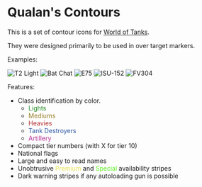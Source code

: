 Qualan's Contours
================

This is a set of contour icons for [World of Tanks](http://www.worldoftanks.com).

They were designed primarily to be used in over target markers.

Examples:

![T2 Light](build/res_mods/0.9.7/gui/maps/icon/vehicle/contour/usa-T2_lt.png)
![Bat Chat](build/res_mods/0.9.7/gui/maps/icon/vehicle/contour/france-Bat_Chatillon25t.png)
![E75](build/res_mods/0.9.7/gui/maps/icon/vehicle/contour/germany-E-75.png)
![ISU-152](build/res_mods/0.9.7/gui/maps/icon/vehicle/contour/ussr-ISU-152.png)
![FV304](build/res_mods/0.9.7/gui/maps/icon/vehicle/contour/uk-GB77_FV304.png)

Features:
* Class identification by color.
  * <span style="color:#238C23">Lights</span>
  * <span style="color:#967F25">Mediums</span>
  * <span style="color:#B52F2F">Heavies</span>
  * <span style="color:#2953A0">Tank Destroyers</span>
  * <span style="color:#B52F97">Artillery</span>
* Compact tier numbers (with X for tier 10)
* National flags
* Large and easy to read names
* Unobtrusive <span style="color:#E6E24E">Premium</span> and <span style="color:#5DEF20">Special</span> availability stripes
* Dark warning stripes if any autoloading gun is possible
